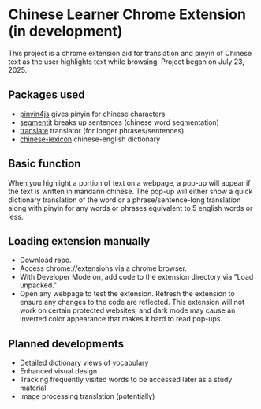 # Chinese Learner Chrome Extension (in development)
This project is a chrome extension aid for translation and pinyin of Chinese text as the user highlights text while browsing. Project began on July 23, 2025.

## Packages used
- [pinyin4js]("https://github.com/Kaifuny/pinyin4js) gives pinyin for chinese characters
- [segmentit]("https://github.com/linonetwo/segmentit) breaks up sentences (chinese word segmentation)
- [translate]("https://github.com/franciscop/translate/blob/master/README.md) translator (for longer phrases/sentences)
- [chinese-lexicon](https://www.npmjs.com/package/chinese-lexicon?activeTab=readme) chinese-english dictionary

## Basic function
When you highlight a portion of text on a webpage, a pop-up will appear if the text is written in mandarin chinese. The pop-up will either show a quick dictionary translation of the word or a phrase/sentence-long translation along with pinyin for any words or phrases equivalent to 5 english words or less.

## Loading extension manually
- Download repo.
- Access chrome://extensions via a chrome browser.
- With Developer Mode on, add code to the extension directory via "Load unpacked."
- Open any webpage to test the extension. Refresh the extension to ensure any changes to the code are reflected. This extension will not work on certain protected websites, and dark mode may cause an inverted color appearance that makes it hard to read pop-ups.

## Planned developments
- Detailed dictionary views of vocabulary
- Enhanced visual design
- Tracking frequently visited words to be accessed later as a study material 
- Image processing translation (potentially)
